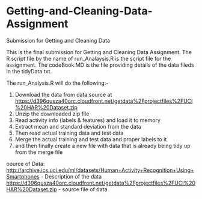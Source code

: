 # Getting-and-Cleaning-Data-Assignment
Submission for Getting and Cleaning Data

This is the final submission for Getting and Cleaning Data Assignment.
The R script file by the name of run_Analaysis.R is the script file for the assignment. The codeBook.MD is the file providing details of the data fileds in the tidyData.txt.

The run_Analysis.R will do the following:-

1. Download the data from data source at https://d396qusza40orc.cloudfront.net/getdata%2Fprojectfiles%2FUCI%20HAR%20Dataset.zip
2. Unzip the downloaded zip file
3. Read activity info (labels & features) and load it to memory
4. Extract mean and standard deviation from the data
5. Then read actual training data and test data
6. Merge the actual training and test data and proper labels to it
7. and then finally create a new file with data that is already being tidy up from the merge file

oource of Data:
http://archive.ics.uci.edu/ml/datasets/Human+Activity+Recognition+Using+Smartphones - Description of the data
https://d396qusza40orc.cloudfront.net/getdata%2Fprojectfiles%2FUCI%20HAR%20Dataset.zip - source file of data

